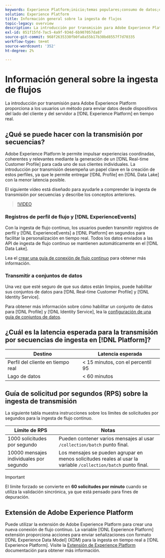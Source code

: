```yaml
---
keywords: Experience Platform;inicio;temas populares;consumo de datos;datos ingestados;flujo continuo;descripción general;ingesta de transmisión;latencia;latencia de transmisión por secuencias;
solution: Experience Platform
title: Información general sobre la ingesta de flujos
topic-legacy: overview
description: La introducción por transmisión para Adobe Experience Platform proporciona a los usuarios un método para enviar datos desde dispositivos de cliente y del lado del servidor al Experience Platform en tiempo real.
exl-id: 851f15fd-7ac5-4a9f-934d-6b907057da87
source-git-commit: 968f2635330fb0fa8a55b17b30bd8557f7d70335
workflow-type: tm+mt
source-wordcount: '352'
ht-degree: 2%

---
```


# Información general sobre la ingesta de flujos

La introducción por transmisión para Adobe Experience Platform proporciona a los usuarios un método para enviar datos desde dispositivos del lado del cliente y del servidor a [!DNL Experience Platform] en tiempo real.

## ¿Qué se puede hacer con la transmisión por secuencias?

Adobe Experience Platform le permite impulsar experiencias coordinadas, coherentes y relevantes mediante la generación de un [!DNL Real-time Customer Profile] para cada uno de sus clientes individuales. La introducción por transmisión desempeña un papel clave en la creación de estos perfiles, ya que le permite entregar [!DNL Profile] en [!DNL Data Lake] con la menor latencia posible.

El siguiente vídeo está diseñado para ayudarle a comprender la ingesta de transmisión por secuencias y describe los conceptos anteriores.

>[!VIDEO](https://video.tv.adobe.com/v/28425?quality=12&learn=on)

### Registros de perfil de flujo y [!DNL ExperienceEvents]

Con la ingesta de flujo continuo, los usuarios pueden transmitir registros de perfil y [!DNL ExperienceEvents] a [!DNL Platform] en segundos para facilitar la personalización en tiempo real. Todos los datos enviados a las API de ingesta de flujo continuo se mantienen automáticamente en el [!DNL Data Lake].

Lea el [crear una guía de conexión de flujo continuo](../tutorials/create-streaming-connection.md) para obtener más información.

### Transmitir a conjuntos de datos

Una vez que esté seguro de que sus datos están limpios, puede habilitar sus conjuntos de datos para [!DNL Real-time Customer Profile] y [!DNL Identity Service].

Para obtener más información sobre cómo habilitar un conjunto de datos para [!DNL Profile] y [!DNL Identity Service], lea la [configuración de una guía de conjuntos de datos](../../profile/tutorials/dataset-configuration.md).

## ¿Cuál es la latencia esperada para la transmisión por secuencias de ingesta en [!DNL Platform]?

| Destino | Latencia esperada |
| --------- | ---------------- |
| Perfil del cliente en tiempo real | &lt; 15 minutos, con el percentil 95 |
| Lago de datos | &lt; 60 minutos |

## Guía de solicitud por segundos (RPS) sobre la ingesta de transmisión

La siguiente tabla muestra instrucciones sobre los límites de solicitudes por segundos para la ingesta de flujo continuo.

| Límite de RPS | Notas |
| --- | --- |
| 1000 solicitudes por segundo | Pueden contener varios mensajes al usar `/collection/batch` punto final. |
| 10000 mensajes individuales por segundo | Los mensajes se pueden agrupar en menos solicitudes reales al usar la variable `/collection/batch` punto final. |

>[!IMPORTANT]
>
>El límite forzado se convierte en **60 solicitudes por minuto** cuando se utiliza la validación sincrónica, ya que está pensado para fines de depuración.

## Extensión de Adobe Experience Platform

Puede utilizar la extensión de Adobe Experience Platform para crear una nueva conexión de flujo continuo. La variable [!DNL Experience Platform] extensión proporciona acciones para enviar señalizaciones con formato [!DNL Experience Data Model] (XDM) para la ingesta en tiempo real a [!DNL Experience Platform]. Visite la [Extensión de Experience Platform](../../tags/extensions/web/sdk/overview.md) documentación para obtener más información.
